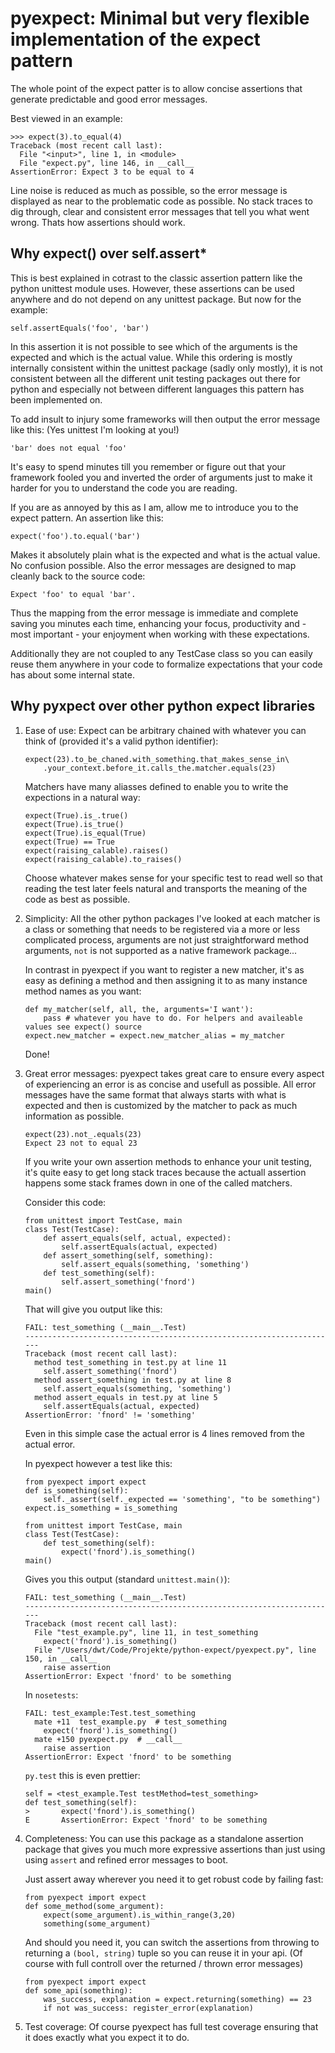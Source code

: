 # pyexpect: Minimal but very flexible implementation of the expect pattern

The whole point of the expect patter is to allow concise assertions 
that generate predictable and good error messages.

Best viewed in an example:

    >>> expect(3).to_equal(4)
    Traceback (most recent call last):
      File "<input>", line 1, in <module>
      File "expect.py", line 146, in __call__
    AssertionError: Expect 3 to be equal to 4
    

Line noise is reduced as much as possible, so the error message is displayed as near to the problematic code as possible. No stack traces to dig through, clear and consistent error messages that tell you what went wrong. Thats how assertions should work.

## Why expect() over self.assert*

This is best explained in cotrast to the classic assertion pattern like the python
unittest module uses. However, these assertions can be used anywhere and do not 
depend on any unittest package. But now for the example:

    self.assertEquals('foo', 'bar')

In this assertion it is not possible to see which of the arguments is the expected 
and which is the actual value. While this ordering is mostly internally consistent 
within the unittest package (sadly only mostly), it is not consistent between all 
the different unit testing packages out there for python and especially not between
different languages this pattern has been implemented on.

To add insult to injury some frameworks will then output the error message like this:
(Yes unittest I'm looking at you!)

    'bar' does not equal 'foo'

It's easy to spend minutes till you remember or figure out that your framework 
fooled you and inverted the order of arguments just to make it harder for you to 
understand the code you are reading.

If you are as annoyed by this as I am, allow me to introduce you to the expect pattern. 
An assertion like this:

    expect('foo').to.equal('bar')

Makes it absolutely plain what is the expected and what is the actual value. 
No confusion possible. Also the error messages are designed to map cleanly back
to the source code:

    Expect 'foo' to equal 'bar'.

Thus the mapping from the error message is immediate and complete saving you minutes 
each time, enhancing your focus, productivity and - most important - your enjoyment 
when working with these expectations.

Additionally they are not coupled to any TestCase class so you can easily reuse them 
anywhere in your code to formalize expectations that your code has about some internal state.

## Why pyxpect over other python expect libraries

1.  Ease of use: Expect can be arbitrary chained with whatever you can think of (provided it's a valid python identifier):
    
        expect(23).to_be_chaned.with_something.that_makes_sense_in\
            .your_context.before_it.calls_the.matcher.equals(23)
    
    Matchers have many aliasses defined to enable you to write the expections in a natural way:
    
        expect(True).is_.true()
        expect(True).is_true()
        expect(True).is_equal(True)
        expect(True) == True
        expect(raising_calable).raises()
        expect(raising_calable).to_raises()
    
    Choose whatever makes sense for your specific test to read well so that reading the test later feels natural and transports the meaning of the code as best as possible.

1.  Simplicity: All the other python packages I've looked at each matcher is a class or something that needs to be registered via a more or less complicated process, arguments are not just straightforward method arguments, `not` is not supported as a native framework package...
    
    In contrast in pyexpect if you want to register a new matcher, it's as easy as defining a method and then assigning it to as many instance method names as you want:
    
        def my_matcher(self, all, the, arguments='I want'):
            pass # whatever you have to do. For helpers and availeable values see expect() source
        expect.new_matcher = expect.new_matcher_alias = my_matcher
    
    Done!

1.  Great error messages: pyexpect takes great care to ensure every aspect of experiencing an error is as concise and usefull as possible. All error messages have the same format that always starts with what is expected and then is customized by the matcher to pack as much information as possible.
    
        expect(23).not_.equals(23)
        Expect 23 not to equal 23
    
    If you write your own assertion methods to enhance your unit testing, it's quite easy to get long stack traces because the actuall assertion happens some stack frames down in one of the called matchers.
    
    Consider this code:
    
        from unittest import TestCase, main
        class Test(TestCase):
            def assert_equals(self, actual, expected):
                self.assertEquals(actual, expected)
            def assert_something(self, something):
                self.assert_equals(something, 'something')
            def test_something(self):
                self.assert_something('fnord')
        main()
    
    That will give you output like this:
    
        FAIL: test_something (__main__.Test)
        ----------------------------------------------------------------------
        Traceback (most recent call last):
          method test_something in test.py at line 11
            self.assert_something('fnord')
          method assert_something in test.py at line 8
            self.assert_equals(something, 'something')
          method assert_equals in test.py at line 5
            self.assertEquals(actual, expected)
        AssertionError: 'fnord' != 'something'
    
    Even in this simple case the actual error is 4 lines removed from the actual error.
    
    In pyexpect however a test like this:
    
        from pyexpect import expect
        def is_something(self):
            self._assert(self._expected == 'something', "to be something")
        expect.is_something = is_something
        
        from unittest import TestCase, main
        class Test(TestCase):
            def test_something(self):
                expect('fnord').is_something()
        main()
    
    Gives you this output (standard `unittest.main()`):
    
        FAIL: test_something (__main__.Test)
        ----------------------------------------------------------------------
        Traceback (most recent call last):
          File "test_example.py", line 11, in test_something
            expect('fnord').is_something()
          File "/Users/dwt/Code/Projekte/python-expect/pyexpect.py", line 150, in __call__
            raise assertion
        AssertionError: Expect 'fnord' to be something
    
    In `nosetests`:
        
        FAIL: test_example:Test.test_something
          mate +11  test_example.py  # test_something
            expect('fnord').is_something()
          mate +150 pyexpect.py  # __call__
            raise assertion
        AssertionError: Expect 'fnord' to be something
        
    `py.test` this is even prettier:
        
        self = <test_example.Test testMethod=test_something>
        def test_something(self):
        >       expect('fnord').is_something()
        E       AssertionError: Expect 'fnord' to be something
    

1.  Completeness: You can use this package as a standalone assertion package that gives you much more expressive assertions than just using using `assert` and refined error messages to boot.
    
    Just assert away wherever you need it to get robust code by failing fast:
    
        from pyexpect import expect
        def some_method(some_argument):
            expect(some_argument).is_within_range(3,20)
            something(some_argument)
    
    And should you need it, you can switch the assertions from throwing to returning a `(bool, string)` tuple so you can reuse it in your api. (Of course with full controll over the returned / thrown error messages)
    
        from pyexpect import expect
        def some_api(something):
            was_success, explanation = expect.returning(something) == 23
            if not was_success: register_error(explanation)

1.  Test coverage: Of course pyexpect has full test coverage ensuring that it does exactly what you expect it to do.